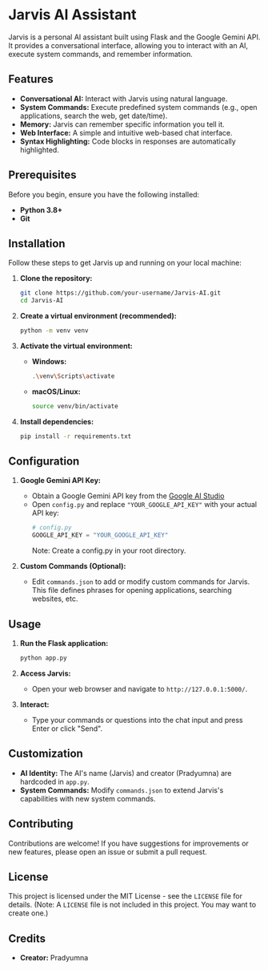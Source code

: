 # Jarvis AI Assistant

Jarvis is a personal AI assistant built using Flask and the Google Gemini API. It provides a conversational interface, allowing you to interact with an AI, execute system commands, and remember information.

## Features

- **Conversational AI:** Interact with Jarvis using natural language.
- **System Commands:** Execute predefined system commands (e.g., open applications, search the web, get date/time).
- **Memory:** Jarvis can remember specific information you tell it.
- **Web Interface:** A simple and intuitive web-based chat interface.
- **Syntax Highlighting:** Code blocks in responses are automatically highlighted.

## Prerequisites

Before you begin, ensure you have the following installed:

- **Python 3.8+**
- **Git**

## Installation

Follow these steps to get Jarvis up and running on your local machine:

1.  **Clone the repository:**

    ```bash
    git clone https://github.com/your-username/Jarvis-AI.git
    cd Jarvis-AI
    ```

2.  **Create a virtual environment (recommended):**

    ```bash
    python -m venv venv
    ```

3.  **Activate the virtual environment:**

    - **Windows:**
      ```bash
      .\venv\Scripts\activate
      ```
    - **macOS/Linux:**
      ```bash
      source venv/bin/activate
      ```

4.  **Install dependencies:**
    ```bash
    pip install -r requirements.txt
    ```

## Configuration

1.  **Google Gemini API Key:**

    - Obtain a Google Gemini API key from the [Google AI Studio](https://aistudio.google.com/)
    - Open `config.py` and replace `"YOUR_GOOGLE_API_KEY"` with your actual API key:
      ```python
      # config.py
      GOOGLE_API_KEY = "YOUR_GOOGLE_API_KEY"
      ```
      Note: Create a config.py in your root directory.

2.  **Custom Commands (Optional):**
    - Edit `commands.json` to add or modify custom commands for Jarvis. This file defines phrases for opening applications, searching websites, etc.

## Usage

1.  **Run the Flask application:**

    ```bash
    python app.py
    ```

2.  **Access Jarvis:**

    - Open your web browser and navigate to `http://127.0.0.1:5000/`.

3.  **Interact:**
    - Type your commands or questions into the chat input and press Enter or click "Send".

## Customization

- **AI Identity:** The AI's name (Jarvis) and creator (Pradyumna) are hardcoded in `app.py`.
- **System Commands:** Modify `commands.json` to extend Jarvis's capabilities with new system commands.

## Contributing

Contributions are welcome! If you have suggestions for improvements or new features, please open an issue or submit a pull request.

## License

This project is licensed under the MIT License - see the `LICENSE` file for details. (Note: A `LICENSE` file is not included in this project. You may want to create one.)

## Credits

- **Creator:** Pradyumna
